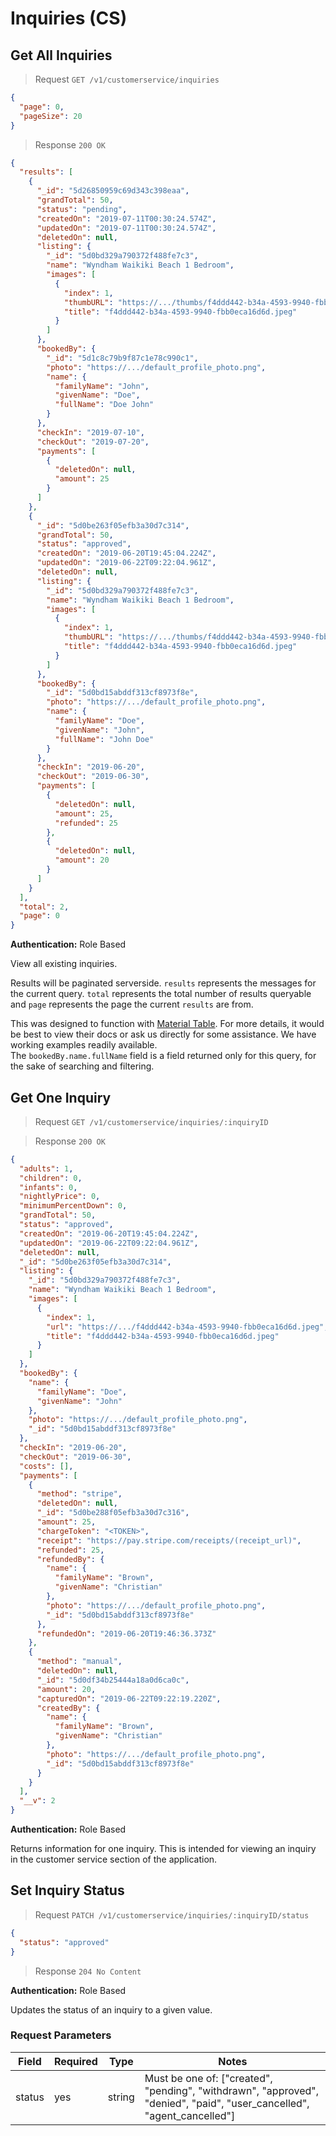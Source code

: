 # Inquiries (CS)

## Get All Inquiries

> Request `GET /v1/customerservice/inquiries`

```json
{
  "page": 0,
  "pageSize": 20
}
```

> Response `200 OK`

```json
{
  "results": [
    {
      "_id": "5d26850959c69d343c398eaa",
      "grandTotal": 50,
      "status": "pending",
      "createdOn": "2019-07-11T00:30:24.574Z",
      "updatedOn": "2019-07-11T00:30:24.574Z",
      "deletedOn": null,
      "listing": {
        "_id": "5d0bd329a790372f488fe7c3",
        "name": "Wyndham Waikiki Beach 1 Bedroom",
        "images": [
          {
            "index": 1,
            "thumbURL": "https://.../thumbs/f4ddd442-b34a-4593-9940-fbb0eca16d6d.jpeg",
            "title": "f4ddd442-b34a-4593-9940-fbb0eca16d6d.jpeg"
          }
        ]
      },
      "bookedBy": {
        "_id": "5d1c8c79b9f87c1e78c990c1",
        "photo": "https://.../default_profile_photo.png",
        "name": {
          "familyName": "John",
          "givenName": "Doe",
          "fullName": "Doe John"
        }
      },
      "checkIn": "2019-07-10",
      "checkOut": "2019-07-20",
      "payments": [
        {
          "deletedOn": null,
          "amount": 25
        }
      ]
    },
    {
      "_id": "5d0be263f05efb3a30d7c314",
      "grandTotal": 50,
      "status": "approved",
      "createdOn": "2019-06-20T19:45:04.224Z",
      "updatedOn": "2019-06-22T09:22:04.961Z",
      "deletedOn": null,
      "listing": {
        "_id": "5d0bd329a790372f488fe7c3",
        "name": "Wyndham Waikiki Beach 1 Bedroom",
        "images": [
          {
            "index": 1,
            "thumbURL": "https://.../thumbs/f4ddd442-b34a-4593-9940-fbb0eca16d6d.jpeg",
            "title": "f4ddd442-b34a-4593-9940-fbb0eca16d6d.jpeg"
          }
        ]
      },
      "bookedBy": {
        "_id": "5d0bd15abddf313cf8973f8e",
        "photo": "https://.../default_profile_photo.png",
        "name": {
          "familyName": "Doe",
          "givenName": "John",
          "fullName": "John Doe"
        }
      },
      "checkIn": "2019-06-20",
      "checkOut": "2019-06-30",
      "payments": [
        {
          "deletedOn": null,
          "amount": 25,
          "refunded": 25
        },
        {
          "deletedOn": null,
          "amount": 20
        }
      ]
    }
  ],
  "total": 2,
  "page": 0
}
```

**Authentication:** Role Based

View all existing inquiries.

Results will be paginated serverside. `results` represents the messages for the current query. `total` represents the total number of results queryable and `page` represents the page the current `results` are from.

<aside class="notice">
  This was designed to function with <a href="https://www.npmjs.com/package/material-table">Material Table</a>. For more details, it would be best to view their docs or ask us directly for some assistance. We have working examples readily available.
</aside>

<aside class="notice">
  The <code>bookedBy.name.fullName</code> field is a field returned only for this query, for the sake of searching and filtering.
</aside>

## Get One Inquiry

> Request `GET /v1/customerservice/inquiries/:inquiryID`

> Response `200 OK`

```json
{
  "adults": 1,
  "children": 0,
  "infants": 0,
  "nightlyPrice": 0,
  "minimumPercentDown": 0,
  "grandTotal": 50,
  "status": "approved",
  "createdOn": "2019-06-20T19:45:04.224Z",
  "updatedOn": "2019-06-22T09:22:04.961Z",
  "deletedOn": null,
  "_id": "5d0be263f05efb3a30d7c314",
  "listing": {
    "_id": "5d0bd329a790372f488fe7c3",
    "name": "Wyndham Waikiki Beach 1 Bedroom",
    "images": [
      {
        "index": 1,
        "url": "https://.../f4ddd442-b34a-4593-9940-fbb0eca16d6d.jpeg",
        "title": "f4ddd442-b34a-4593-9940-fbb0eca16d6d.jpeg"
      }
    ]
  },
  "bookedBy": {
    "name": {
      "familyName": "Doe",
      "givenName": "John"
    },
    "photo": "https://.../default_profile_photo.png",
    "_id": "5d0bd15abddf313cf8973f8e"
  },
  "checkIn": "2019-06-20",
  "checkOut": "2019-06-30",
  "costs": [],
  "payments": [
    {
      "method": "stripe",
      "deletedOn": null,
      "_id": "5d0be288f05efb3a30d7c316",
      "amount": 25,
      "chargeToken": "<TOKEN>",
      "receipt": "https://pay.stripe.com/receipts/(receipt_url)",
      "refunded": 25,
      "refundedBy": {
        "name": {
          "familyName": "Brown",
          "givenName": "Christian"
        },
        "photo": "https://.../default_profile_photo.png",
        "_id": "5d0bd15abddf313cf8973f8e"
      },
      "refundedOn": "2019-06-20T19:46:36.373Z"
    },
    {
      "method": "manual",
      "deletedOn": null,
      "_id": "5d0df34b25444a18a0d6ca0c",
      "amount": 20,
      "capturedOn": "2019-06-22T09:22:19.220Z",
      "createdBy": {
        "name": {
          "familyName": "Brown",
          "givenName": "Christian"
        },
        "photo": "https://.../default_profile_photo.png",
        "_id": "5d0bd15abddf313cf8973f8e"
      }
    }
  ],
  "__v": 2
}
```

**Authentication:** Role Based

Returns information for one inquiry. This is intended for viewing an inquiry in the customer service section of the application.

## Set Inquiry Status

> Request `PATCH /v1/customerservice/inquiries/:inquiryID/status`

```json
{
  "status": "approved"
}
```

> Response `204 No Content`

**Authentication:** Role Based

Updates the status of an inquiry to a given value.

### Request Parameters

| Field  | Required | Type   | Notes                                                                                                                  |
| ------ | -------- | ------ | ---------------------------------------------------------------------------------------------------------------------- |
| status | yes      | string | Must be one of: ["created", "pending", "withdrawn", "approved", "denied", "paid", "user_cancelled", "agent_cancelled"] |

